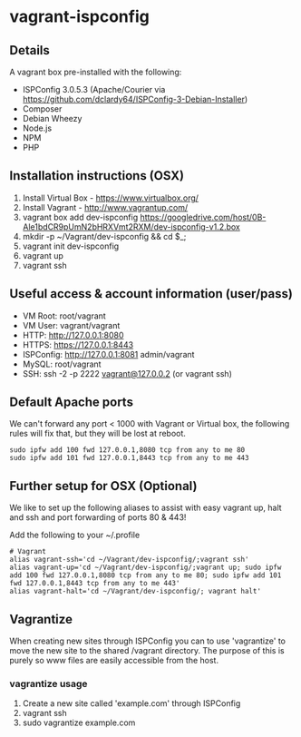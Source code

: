 # vagrant-ispconfig

## Details

A vagrant box pre-installed with the following:

- ISPConfig 3.0.5.3 (Apache/Courier via https://github.com/dclardy64/ISPConfig-3-Debian-Installer)
- Composer
- Debian Wheezy
- Node.js
- NPM
- PHP

## Installation instructions (OSX)

1. Install Virtual Box - https://www.virtualbox.org/
2. Install Vagrant - http://www.vagrantup.com/
3. vagrant box add dev-ispconfig https://googledrive.com/host/0B-Ale1bdCR9pUmN2bHRXVmt2RXM/dev-ispconfig-v1.2.box
4. mkdir -p ~/Vagrant/dev-ispconfig && cd $_;
5. vagrant init dev-ispconfig
6. vagrant up
7. vagrant ssh

## Useful access & account information (user/pass)

- VM Root: root/vagrant
- VM User: vagrant/vagrant
- HTTP: http://127.0.0.1:8080
- HTTPS: https://127.0.0.1:8443
- ISPConfig: http://127.0.0.1:8081 admin/vagrant
- MySQL: root/vagrant
- SSH: ssh -2 -p 2222 vagrant@127.0.0.2 (or vagrant ssh)

## Default Apache ports

We can't forward any port < 1000 with Vagrant or Virtual box, the following rules will fix that, but they will be lost at reboot.

	sudo ipfw add 100 fwd 127.0.0.1,8080 tcp from any to me 80
	sudo ipfw add 101 fwd 127.0.0.1,8443 tcp from any to me 443

## Further setup for OSX (Optional)

We like to set up the following aliases to assist with easy vagrant up, halt and ssh and port forwarding of ports 80 & 443!

Add the following to your ~/.profile

	# Vagrant
	alias vagrant-ssh='cd ~/Vagrant/dev-ispconfig/;vagrant ssh'
	alias vagrant-up='cd ~/Vagrant/dev-ispconfig/;vagrant up; sudo ipfw add 100 fwd 127.0.0.1,8080 tcp from any to me 80; sudo ipfw add 101 fwd 127.0.0.1,8443 tcp from any to me 443'
	alias vagrant-halt='cd ~/Vagrant/dev-ispconfig/; vagrant halt'

## Vagrantize

When creating new sites through ISPConfig you can to use 'vagrantize' to move the new site to the shared /vagrant directory.
The purpose of this is purely so www files are easily accessible from the host.

### vagrantize usage

1. Create a new site called 'example.com' through ISPConfig
2. vagrant ssh
3. sudo vagrantize example.com
